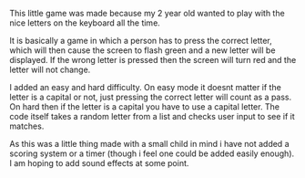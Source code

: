This little game was made because my 2 year old wanted to play with the nice letters on the keyboard all the time.

It is basically a game in which a person has to press the correct letter, which will then cause the screen to flash
green and a new letter will be displayed. If the wrong letter is pressed then the screen will turn red and the letter 
will not change.

I added an easy and hard difficulty. On easy mode it doesnt matter if the letter is a capital or not, just pressing
the correct letter will count as a pass. On hard then if the letter is a capital you have to use a capital letter. 
The code itself takes a random letter from a list and checks user input to see if it matches.

As this was a little thing made with a small child in mind i have not added a scoring system or a timer (though i 
feel one could be added easily enough). I am hoping to add sound effects at some point.
